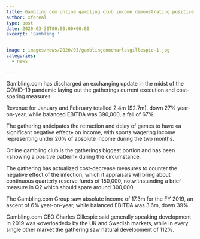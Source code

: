 ```yaml
---
title: Gambling com online gambling club income demonstrating positive pattern in COVID-19 update
author: xforeal 
type: post
date: 2020-03-30T00:00:00+00:00
excerpt: 'Gambling '


image : images/news/2020/03/gamblingcomcharlesgillespie-1.jpg
categories:
  - news

---
```

Gambling.com has discharged an exchanging update in the midst of the COVID-19 pandemic laying out the gatherings current execution and cost-sparing measures. 

Revenue for January and February totalled 2.4m ($2.7m), down 27&percnt; year-on-year, while balanced EBITDA was 390,000, a fall of 67&percnt;. 

The gathering anticipates the retraction and delay of games to have &#171;a significant negative effect&#187; on income, with sports wagering income representing under 20&percnt; of absolute income during the two months. 

Online gambling club is the gatherings biggest portion and has been &#171;showing a positive pattern&#187; during the circumstance. 

The gathering has actualized cost-decrease measures to counter the negative effect of the infection, which it appraisals will bring about continuous quarterly reserve funds of 150,000, notwithstanding a brief measure in Q2 which should spare around 300,000. 

The Gambling.com Group saw absolute income of 17.3m for the FY 2019, an ascent of 6&percnt; year-on-year, while balanced EBITDA was 3.6m, down 39&percnt;. 

Gambling.com CEO Charles Gillespie said generally speaking development in 2019 was &#171;overloaded&#187; by the UK and Swedish markets, while in every single other market the gathering saw natural development of 112&percnt;.